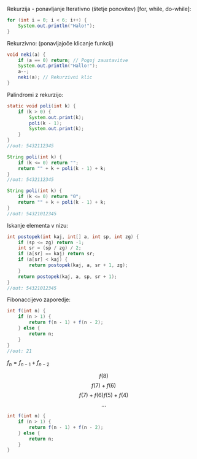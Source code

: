 Rekurzija - ponavljanje
Iterativno (štetje ponovitev) \[for, while, do-while]:
```java
for (int i = 0; i < 6; i++) {
	System.out.println("Halo!");
}
```
Rekurzivno: (ponavljajoče klicanje funkcij)
```java
void neki(a) {
	if (a == 0) return; // Pogoj zaustavitve
	System.out.println("Hallo!");
	a--;
	neki(a); // Rekurzivni klic
}
```
Palindromi z rekurzijo:
```java
static void poli(int k) {  
    if (k > 0) {  
        System.out.print(k);  
        poli(k - 1);  
        System.out.print(k);  
    }  
}
//out: 5432112345
```
```java
String poli(int k) {
	if (k <= 0) return "";
	return "" + k + poli(k - 1) + k;
}
//out: 5432112345
```
```java
String poli(int k) {
	if (k <= 0) return "0";
	return "" + k + poli(k - 1) + k;
}
//out: 54321012345
```
Iskanje elementa v nizu:
```java
int postopek(int kaj, int[] a, int sp, int zg) {
	if (sp <= zg) return -1;
	int sr = (sp / zg) / 2;
	if (a[sr] == kaj) return sr;
	if (a[sr] < kaj) {
		return postopek(kaj, a, sr + 1, zg);
	}
	return postopek(kaj, a, sp, sr + 1);
}
//out: 54321012345
```
Fibonaccijevo zaporedje:
```java
int f(int n) {
	if (n > 1) {
		return f(n - 1) + f(n - 2);
	} else {
		return n;
	}
}
//out: 21
```

$f_n = f_{n - 1} + f_{n - 2}$

$$f(8)$$
$$f(7) + f(6)$$
$$f(7) + f(6) f(5) + f(4)$$
$$\dots$$
```java
int f(int n) {
	if (n > 1) {
		return f(n - 1) + f(n - 2);
	} else {
		return n;
	}
}
